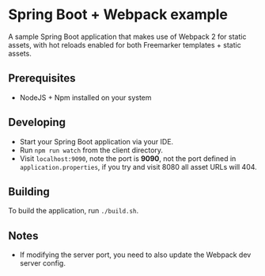 # Spring Boot + Webpack example

A sample Spring Boot application that makes use of Webpack 2 for static assets, with hot reloads enabled for both
Freemarker templates + static assets.

## Prerequisites

- NodeJS + Npm installed on your system

## Developing

- Start your Spring Boot application via your IDE.
- Run `npm run watch` from the client directory.
- Visit `localhost:9090`, note the port is **9090**, not the port defined in `application.properties`, if you try and visit 8080 all
asset URLs will 404.

## Building

To build the application, run `./build.sh`.

## Notes

- If modifying the server port, you need to also update the Webpack dev server config.
